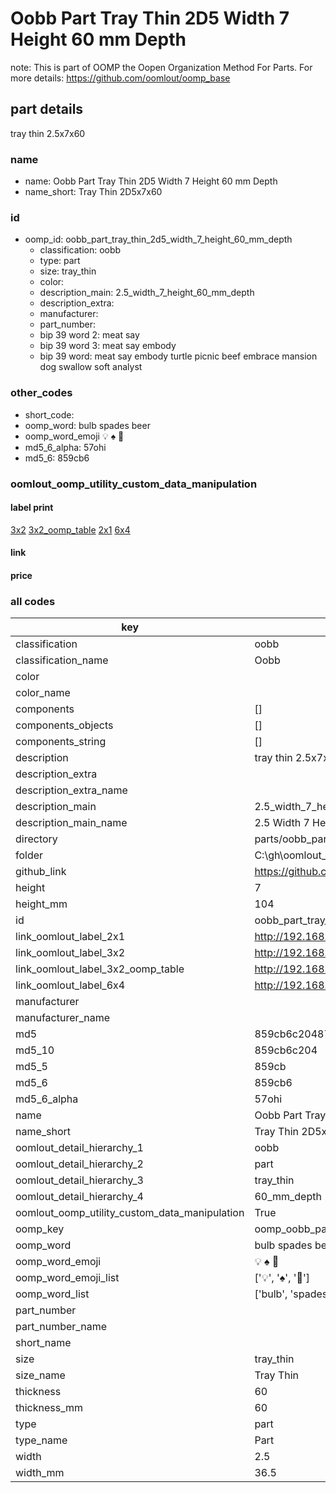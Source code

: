 # Oobb Part Tray Thin 2D5 Width 7 Height 60 mm Depth  

note: This is part of OOMP the Oopen Organization Method For Parts. For more details: https://github.com/oomlout/oomp_base

##  part details
  



tray thin 2.5x7x60



### name
* name: Oobb Part Tray Thin 2D5 Width 7 Height 60 mm Depth
* name_short: Tray Thin 2D5x7x60 
### id
* oomp_id: oobb_part_tray_thin_2d5_width_7_height_60_mm_depth
  * classification: oobb
  * type: part
  * size: tray_thin
  * color: 
  * description_main: 2.5_width_7_height_60_mm_depth
  * description_extra: 
  * manufacturer: 
  * part_number: 
  * bip 39 word 2: meat say
  * bip 39 word 3: meat say embody
  * bip 39 word: meat say embody turtle picnic beef embrace mansion dog swallow soft analyst

### other_codes
* short_code: 
* oomp_word: bulb spades beer
* oomp_word_emoji :bulb: :spades: :beer:
* md5_6_alpha: 57ohi
* md5_6: 859cb6






### oomlout_oomp_utility_custom_data_manipulation
#### label print
[3x2](http://192.168.1.245:1112/?label=oomp%2057ohi)
[3x2_oomp_table](http://192.168.1.108:1112/?label=oomp%2057ohi)
[2x1](http://192.168.1.242:1112/?label=oomp%2057ohi)
[6x4](http://192.168.1.55:1112/?label=oomp%2057ohi)    

#### link

                              

#### price







### all codes 
| key | value |  
| --- | --- |  
| classification | oobb |  
| classification_name | Oobb |  
| color |  |  
| color_name |  |  
| components | [] |  
| components_objects | [] |  
| components_string | [] |  
| description | tray thin 2.5x7x60 |  
| description_extra |  |  
| description_extra_name |  |  
| description_main | 2.5_width_7_height_60_mm_depth |  
| description_main_name | 2.5 Width 7 Height 60 mm Depth |  
| directory | parts/oobb_part_tray_thin_2d5_width_7_height_60_mm_depth |  
| folder | C:\gh\oomlout_oobb_version_4_generated_parts\parts\oobb_part_tray_thin_2d5_width_7_height_60_mm_depth |  
| github_link | https://github.com/oomlout/oomlout_oomp_part_src/tree/main/parts/oobb_part_tray_thin_2d5_width_7_height_60_mm_depth |  
| height | 7 |  
| height_mm | 104 |  
| id | oobb_part_tray_thin_2d5_width_7_height_60_mm_depth |  
| link_oomlout_label_2x1 | http://192.168.1.242:1112/?label=oomp%2057ohi |  
| link_oomlout_label_3x2 | http://192.168.1.245:1112/?label=oomp%2057ohi |  
| link_oomlout_label_3x2_oomp_table | http://192.168.1.108:1112/?label=oomp%2057ohi |  
| link_oomlout_label_6x4 | http://192.168.1.55:1112/?label=oomp%2057ohi |  
| manufacturer |  |  
| manufacturer_name |  |  
| md5 | 859cb6c20487491050521eae90effc50 |  
| md5_10 | 859cb6c204 |  
| md5_5 | 859cb |  
| md5_6 | 859cb6 |  
| md5_6_alpha | 57ohi |  
| name | Oobb Part Tray Thin 2D5 Width 7 Height 60 mm Depth |  
| name_short | Tray Thin 2D5x7x60  |  
| oomlout_detail_hierarchy_1 | oobb |  
| oomlout_detail_hierarchy_2 | part |  
| oomlout_detail_hierarchy_3 | tray_thin |  
| oomlout_detail_hierarchy_4 | 60_mm_depth |  
| oomlout_oomp_utility_custom_data_manipulation | True |  
| oomp_key | oomp_oobb_part_tray_thin_2d5_width_7_height_60_mm_depth |  
| oomp_word | bulb spades beer |  
| oomp_word_emoji | :bulb: :spades: :beer: |  
| oomp_word_emoji_list | [':bulb:', ':spades:', ':beer:'] |  
| oomp_word_list | ['bulb', 'spades', 'beer'] |  
| part_number |  |  
| part_number_name |  |  
| short_name |  |  
| size | tray_thin |  
| size_name | Tray Thin |  
| thickness | 60 |  
| thickness_mm | 60 |  
| type | part |  
| type_name | Part |  
| width | 2.5 |  
| width_mm | 36.5 |  
